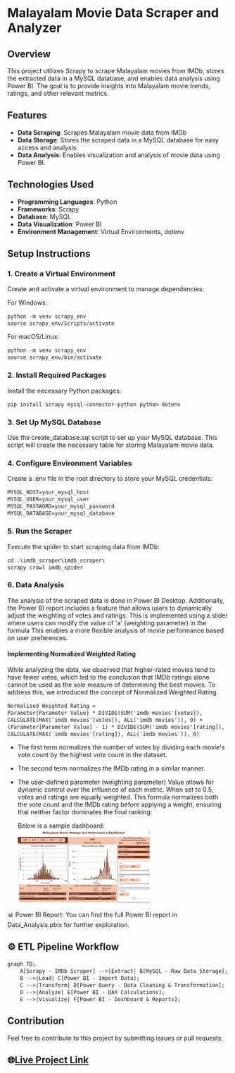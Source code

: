# Malayalam Movie Data Scraper and Analyzer

## Overview

This project utilizes Scrapy to scrape Malayalam movies from IMDb, stores the extracted data in a MySQL database, and enables data analysis using Power BI.
The goal is to provide insights into Malayalam movie trends, ratings, and other relevant metrics.

## Features

- **Data Scraping**: Scrapes Malayalam movie data from IMDb
- **Data Storage**: Stores the scraped data in a MySQL database for easy access and analysis.
- **Data Analysis**: Enables visualization and analysis of movie data using Power BI.

## Technologies Used

- **Programming Languages**: Python
- **Frameworks**: Scrapy
- **Database**: MySQL
- **Data Visualization**: Power BI
- **Environment Management**: Virtual Environments, dotenv

## Setup Instructions

### 1. Create a Virtual Environment

Create and activate a virtual environment to manage dependencies:

For Windows:

```
python -m venv scrapy_env
source scrapy_env/Scripts/activate
```

For macOS/Linux:

```
python -m venv scrapy_env
source scrapy_env/bin/activate
```

### 2. Install Required Packages

Install the necessary Python packages:

```
pip install scrapy mysql-connector-python python-dotenv
```

### 3. Set Up MySQL Database

Use the create_database.sql script to set up your MySQL database.
This script will create the necessary table for storing Malayalam movie data.

### 4. Configure Environment Variables

Create a .env file in the root directory to store your MySQL credentials:

```
MYSQL_HOST=your_mysql_host
MYSQL_USER=your_mysql_user
MYSQL_PASSWORD=your_mysql_password
MYSQL_DATABASE=your_mysql_database
```

### 5. Run the Scraper

Execute the spider to start scraping data from IMDb:

```
cd .\imdb_scraper\imdb_scraper\
scrapy crawl imdb_spider
```

### 6. Data Analysis

The analysis of the scraped data is done in Power BI Desktop.
Additionally, the Power BI report includes a feature that allows users to dynamically adjust the weighting of votes and ratings.
This is implemented using a slider where users can modify the value of 'a' (weighting parameter) in the formula
This enables a more flexible analysis of movie performance based on user preferences.

#### Implementing Normalized Weighted Rating

While analyzing the data, we observed that higher-rated movies tend to have fewer votes,
which led to the conclusion that IMDb ratings alone cannot be used as the sole measure of determining the best movies.
To address this, we introduced the concept of Normalized Weighted Rating.

```
Normalised Weighted Rating =
Parameter[Parameter Value] * DIVIDE(SUM('imdb movies'[votes]), CALCULATE(MAX('imdb movies'[votes]), ALL('imdb movies')), 0) +
(Parameter[Parameter Value] - 1) * DIVIDE(SUM('imdb movies'[rating]), CALCULATE(MAX('imdb movies'[rating]), ALL('imdb movies')), 0)
```

- The first term normalizes the number of votes by dividing each movie's vote count by the highest vote count in the dataset.

- The second term normalizes the IMDb rating in a similar manner.

- The user-defined parameter (weighting parameter) Value allows for dynamic control over the influence of each metric.
  When set to 0.5, votes and ratings are equally weighted.
  This formula normalizes both the vote count and the IMDb rating before applying a weight, ensuring that neither factor dominates the final ranking:

  Below is a sample dashboard:
  <br>
  <img src="DashBoard.jpg" alt="Dashboard" width="300">

📊 Power BI Report: You can find the full Power BI report in Data_Analysis.pbix for further exploration.

## ⚙️ ETL Pipeline Workflow

```mermaid
graph TD;
    A[Scrapy - IMDb Scraper] -->|Extract| B[MySQL - Raw Data Storage];
    B -->|Load| C[Power BI - Import Data];
    C -->|Transform| D[Power Query - Data Cleaning & Transformation];
    D -->|Analyze| E[Power BI - DAX Calculations];
    E -->|Visualize| F[Power BI - Dashboard & Reports];
```

## Contribution

Feel free to contribute to this project by submitting issues or pull requests.

## 🌐<a href="https://www.manojmathew.com/project1.html" target="blank">Live Project Link</a>
